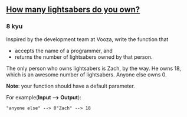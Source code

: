 <h2><a href=https://www.codewars.com/kata/51f9d93b4095e0a7200001b8/train/python target="_blank">How many lightsabers do you own?</a></h2><h3>8 kyu</h3><p>Inspired by the development team at Vooza, write the function that </p><ul><li>accepts the name of a programmer, and</li><li>returns the number of lightsabers owned by that person.</li></ul><p>The only person who owns lightsabers is Zach, by the way. He owns 18, which is an awesome number of lightsabers. Anyone else owns 0.</p><p><strong>Note</strong>: your function should have a default parameter.</p><p>For example(<strong>Input --&gt; Output</strong>):</p><pre><code>"anyone else" --&gt; 0"Zach" --&gt; 18</code></pre>